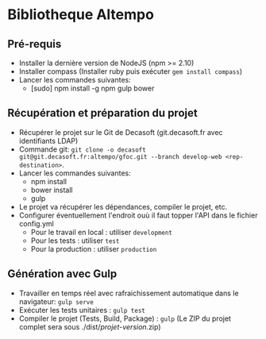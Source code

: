 
# Bibliotheque Altempo

## Pré-requis

- Installer la dernière version de NodeJS (npm >= 2.10)
- Installer compass (Installer ruby puis exécuter `gem install compass`)
- Lancer les commandes suivantes:
  - [sudo] npm install -g npm gulp bower

## Récupération et préparation du projet

- Récupérer le projet sur le Git de Decasoft (git.decasoft.fr avec identifiants LDAP)
- Commande git: `git clone -o decasoft git@git.decasoft.fr:altempo/gfoc.git --branch develop-web <rep-destination>`.
- Lancer les commandes suivantes:
  - npm install
  - bower install
  - gulp
- Le projet va récupérer les dépendances, compiler le projet, etc.
- Configurer éventuellement l'endroit ouù il faut topper l'API dans le fichier config.yml
  - Pour le travail en local : utiliser `development`
  - Pour les tests : utiliser `test`
  - Pour la production : utiliser `production`

## Génération avec Gulp

- Travailler en temps réel avec rafraichissement automatique dans le navigateur: `gulp serve`
- Exécuter les tests unitaires : `gulp test`
- Compiler le projet (Tests, Build, Package) : `gulp` (Le ZIP du projet complet sera sous ./dist/*projet*-*version*.zip)
